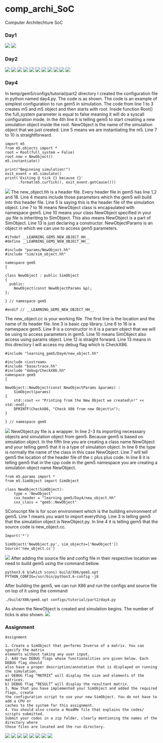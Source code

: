 # comp_archi_SoC
Computer Architechture SoC
### Day1
![](comparch/comparchi.png)
![](comparch/comparchi_simplepy.png)

### Day2
![](comparch/comparchi_two_level.py.png)
![](comparch/comparchi_two_levelm5out.png)
![](comparch/comparchi_two_levelm5outini.png)
![](comparch/comparchi_two_leveldebug.png)
![](comparch/comparchi_two_leveldebugRAM.png)
![](comparch/comparchi_two_leveldebugExec.png)
![](comparch/comparchi_two_levelXconscript.png)
![](comparch/comparchi_two_levelXconscript2.png)
![](comparch/comparchi_processcc.png)
![](comparch/comparchi_gem5optupdate.png)
![](comparch/comparchi_gem5optcreatedprocess.png)

### Day4
In temp/gem5/configs/tutorial/part2 directory I created the configuration file in python named day4.py. The code is as shown. The code is an example of simplest configuration to run gem5 in simulation. The code from line 1 to 3 creates m5 and m5 object and then starts with root. Inside function Root() the full_system parameter is equal to false meaning it will do a syscall configuration mode. In the 4th line it is telling gem5 to start creatiing a new simulation object inside the root. NewObject is the name of the simulation object that we just created. Line 5 means we are instantiating the m5. Line 7 to 10 is straightforward.

```
import m5
from m5.objects import *
root = Root(full_system = False)
root.new = NewObject()
m5.instantiate()

print("Beginning simulation!")
exit_event = m5.simulate()
print('Exiting @ tick {} because {}'
      .format(m5.curTick(), exit_event.getCause()))
```
![](day4/day4day4py.png)
The new_object.hh is a header file. Every header file in gem5 has line 1,2 and 18. Line 4 means include those parameters which the gem5 will build into this header file. Line 5 is saying this is the header file of the simulation object. Line 7 to 16 means NewObject class is encapsulated with namespace gem5. Line 10 means your class NewObject specified in your .py file is inheriting to SimObject. This also means NewObject is a part of SimObject. Line 13 is just declaring a constructor. NewObjectParams is an object in which we can use to access gem5 parameters.
```
#ifndef __LEARNING_GEM5_NEW_OBJECT_HH__
#define __LEARNING_GEM5_NEW_OBJECT_HH__

#include "params/NewObject.hh"
#include "sim/sim_object.hh"

namespace gem5
{

class NewObject : public SimObject
{
  public:
    NewObject(const NewObjectParams &p);
};

} // namespace gem5

#endif // __LEARNING_GEM5_NEW_OBJECT_HH__
```
The new_object.cc is your working file. The first line is the location and the name of its header file. line 3 is basic cpp library. Line 6 to 16 is a namespace gem5. Line 9 is a constructor in it is a param object that we will be using to access parameters in gem5. Line 10 means SimObject also access using params object. Line 12 is straight forward. Line 13 means in this directory I will access my debug flag which is CheckX86.
```
#include "learning_gem5/Day4/new_object.hh"

#include <iostream>
#include "base/trace.hh"
#include "debug/CheckX86.hh"
namespace gem5
{

NewObject::NewObject(const NewObjectParams &params) :
    SimObject(params)
{
    std::cout << "Printing from the New Object we created\n!" << std::endl;
    DPRINTF(CheckX86, "Check X86 from new Object\n");
}

} // namespace gem5
```
![](day4/day4new_object.png) 
NewObject.py file is a wrapper. In line 2-3 its importing necesssary objects and simulation object from gem5. Because gem5 is based on simulation object. In the fifth line you are creating a class name NewObject and your telling gem5 that it is a type of simulation object. In line 6 the type is normally the name of the class in this case NewObject. Line 7 will tell gem5 the location of the header file of the c plus plus code. In line 8 it is telling gem5 that in the cpp code in the gem5 namespace you are creating a simulation object name NewObject.
```
from m5.params import *
from m5.SimObject import SimObject

class NewObject(SimObject):
    type = 'NewObject'
    cxx_header = "learning_gem5/Day4/new_object.hh"
    cxx_class = "gem5::NewObject"
```
SConscript file is for scon environment which is the building environment of gem5. Line 1 means you want to import everything. Line 3 is telling gem5 that the simulation object is NewObject.py. In line 4 it is telling gem5 that the source code is new_object.cc.
```
Import('*')

SimObject('NewObject.py', sim_objects=['NewObject'])
Source('new_object.cc')
```
![](day4/day4sconscript.png)
After adding the source file and config file in their respective location we need to build gem5 using the command bellow.
``` 
python3.6 $(which scons) build/X86/gem5.opt PYTHON_CONFIG=/usr/bin/python3.6-config -j8
```
After building the gem5, we can run X86 and run the configs and source file on top of it using the command
```
./build/X86/gem5.opt configs/tutorial/part2/day4.py
```
As shown the NewObject is created and simulation begins. The number of ticks is also shown.
![](day4/day4succeed.png)

### Assignment 
```
Assignment

1. Create a SimObject that performs Inverse of a matrix. You can specify the matrix
elements without taking any user input.
2. Add two DEBUG flags whose functionalities are given below. Each DEBUG flag should
also have a proper description/annotation that is displayed on running the simulation.
a) DEBUG flag “MATRIX” will display the size and elements of the matrices.
b) DEBUG flag “RESULT” will display the resultant matrix.
3. Now that you have implemented your SimObject and added the required flags, create
the configuration script to use your new SimObject. You do not have to add a CPU or
caches to the system for this assignment.
4. You should also create a ReadMe file that explains the codes/ scripts submitted.
Submit your codes in a zip folder, clearly mentioning the names of the directory where
those files are located and the run directory.
```
![](assignment/gem5assignmentNewObject.png)
![](assignment/gem5assignmentSConscript.png)
![](assignment/gem5assignmentprocess.png)
![](assignment/gem5assignmentNewObjectupdated.png)
![](assignment/gem5assignmentRebuild.png)
![](assignment/gem5assignmentCreatingObject.png)
![](assignment/gem5assignmentCreatingObjectdebugMATRIX.png)
![](assignment/gem5assignmentCreatingObjectdebugRESULT.png)

